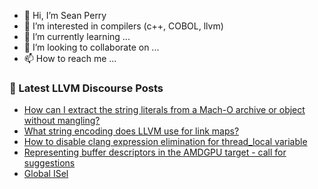 - 👋 Hi, I’m Sean Perry
- 👀 I’m interested in compilers (c++, COBOL, llvm)
- 🌱 I’m currently learning ...
- 💞️ I’m looking to collaborate on ...
- 📫 How to reach me ...

<!---
s66perry/s66perry is a ✨ special ✨ repository because its `README.md` (this file) appears on your GitHub profile.
You can click the Preview link to take a look at your changes.
--->
### 📕 Latest LLVM Discourse Posts

<!-- DISCOURSE-LLVM:START -->
- [How can I extract the string literals from a Mach-O archive or object without mangling?](https://discourse.llvm.org/t/how-can-i-extract-the-string-literals-from-a-mach-o-archive-or-object-without-mangling/68918#post_1)
- [What string encoding does LLVM use for link maps?](https://discourse.llvm.org/t/what-string-encoding-does-llvm-use-for-link-maps/68917#post_1)
- [How to disable clang expression elimination for thread_local variable](https://discourse.llvm.org/t/how-to-disable-clang-expression-elimination-for-thread-local-variable/68845#post_2)
- [Representing buffer descriptors in the AMDGPU target - call for suggestions](https://discourse.llvm.org/t/representing-buffer-descriptors-in-the-amdgpu-target-call-for-suggestions/68798?page=2#post_24)
- [Global ISel](https://discourse.llvm.org/t/global-isel/68884#post_5)
<!-- DISCOURSE-LLVM:END -->

